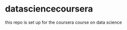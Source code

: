 datasciencecoursera
===================

this repo is set up for the coursera course on data science
